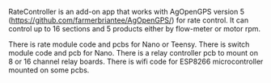 RateController is an add-on app that works with AgOpenGPS version 5 (https://github.com/farmerbriantee/AgOpenGPS/) for rate control. It can control up to 16 sections and 5 products either by flow-meter or motor rpm.

There is rate module code and pcbs for Nano or Teensy. There is switch module code and pcb for Nano. There is a relay controller pcb to mount on 8 or 16 channel relay boards. There is wifi code for ESP8266 microcontroller mounted on some pcbs.

